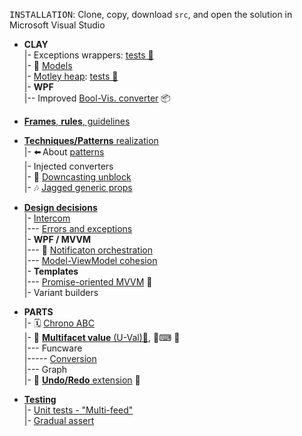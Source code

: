 <samp>INSTALLATION</samp>: Clone, copy, download `src`, and open the solution in Microsoft Visual Studio

+ **CLAY**\
|- Exceptions wrappers: [tests 🧪](src/TuttiFrutti/ExtensionsTests/Exceptions)\
|- 🌵 [Models](src/TuttiFrutti/AbcModels)\
|- [Motley heap](README+/decisions/README+/structs/motley_heap.md): [tests 🧪](src/TuttiFrutti/AbcStructTests/Heaps)\
|- **WPF**\
|-- Improved [Bool-Vis. converter](README+/snippets/wpf/bool2viz_improved.md) 📦

+ [**Frames**, **rules**, guidelines](README+/frames)

+ [**Techniques/Patterns** realization](README+/techniques)\
|- ⬅️&thinsp;About [patterns](https://github.com/Kyriosity/read-write/tree/main/README%2B/software/design/patterns)\
|- Injected converters\
|- 🎢 [Downcasting unblock](README+/techniques/README+/cs-unblock_downcast.md)\
|- 🎶 [Jagged generic props](README+/techniques/README+/cs-jagged_props.md)

+ [**Design decisions**](README+/decisions)\
|- [Intercom](README+/decisions/README+/intercom)\
|--- [Errors and exceptions](README+/decisions/README+/intercom/README+/errors)\
|- **WPF / MVVM**\
|--- 📢 [Notificaton orchestration](README+/decisions/README+/mvvm/mvvm-notification_orchestration.md)\
|--- [Model-ViewModel cohesion](README+/decisions/README+/mvvm/mvvm-vmodel_cohesion.md)\
|- **Templates**\
|--- [Promise-oriented MVVM](README+/decisions/README+/model_as_tasks.md) 🚧\
|- Variant builders

+ **PARTS**\
|- 🗓️ [Chrono ABC](README+/projects/AbcChrono)\
|- <a name="UVal"></a>💠 [**Multifacet value** (U-Val)📃](README+/projects/U-Val), 🧪⌨ 🔢\
|--- <a>Funcware</a>\
|----- <a href="src/TuttiFrutti/FuncStore.Convert">Conversion</a>\
|--- Graph\
|- 🔄 [**Undo/Redo** extension](README+/projects/Rvrs) 🚧

+ [**Testing**](README+/tests/)\
|- [Unit tests - "Multi-feed"](README+/tests/README+/unit_test-multi_feed.md)\
|- [Gradual assert](README+/tests/README+/unit_test-gradual_assert.md)
